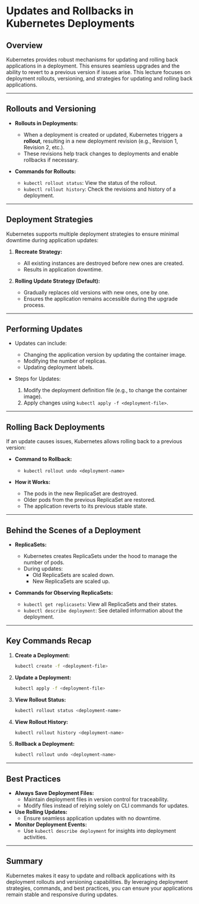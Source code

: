 # Updates and Rollbacks in Kubernetes Deployments

## Overview
Kubernetes provides robust mechanisms for updating and rolling back applications in a deployment. This ensures seamless upgrades and the ability to revert to a previous version if issues arise. This lecture focuses on deployment rollouts, versioning, and strategies for updating and rolling back applications.

---

## Rollouts and Versioning
- **Rollouts in Deployments:**
  - When a deployment is created or updated, Kubernetes triggers a **rollout**, resulting in a new deployment revision (e.g., Revision 1, Revision 2, etc.).
  - These revisions help track changes to deployments and enable rollbacks if necessary.

- **Commands for Rollouts:**
  - `kubectl rollout status`: View the status of the rollout.
  - `kubectl rollout history`: Check the revisions and history of a deployment.

---

## Deployment Strategies
Kubernetes supports multiple deployment strategies to ensure minimal downtime during application updates:

1. **Recreate Strategy:**
   - All existing instances are destroyed before new ones are created.
   - Results in application downtime.

2. **Rolling Update Strategy (Default):**
   - Gradually replaces old versions with new ones, one by one.
   - Ensures the application remains accessible during the upgrade process.

---

## Performing Updates
- Updates can include:
  - Changing the application version by updating the container image.
  - Modifying the number of replicas.
  - Updating deployment labels.

- Steps for Updates:
  1. Modify the deployment definition file (e.g., to change the container image).
  2. Apply changes using `kubectl apply -f <deployment-file>`.

---

## Rolling Back Deployments
If an update causes issues, Kubernetes allows rolling back to a previous version:

- **Command to Rollback:**
  - `kubectl rollout undo <deployment-name>`

- **How it Works:**
  - The pods in the new ReplicaSet are destroyed.
  - Older pods from the previous ReplicaSet are restored.
  - The application reverts to its previous stable state.

---

## Behind the Scenes of a Deployment
- **ReplicaSets:**
  - Kubernetes creates ReplicaSets under the hood to manage the number of pods.
  - During updates:
    - Old ReplicaSets are scaled down.
    - New ReplicaSets are scaled up.

- **Commands for Observing ReplicaSets:**
  - `kubectl get replicasets`: View all ReplicaSets and their states.
  - `kubectl describe deployment`: See detailed information about the deployment.

---

## Key Commands Recap
1. **Create a Deployment:**
   ```bash
   kubectl create -f <deployment-file>
   ```

2. **Update a Deployment:**
   ```bash
   kubectl apply -f <deployment-file>
   ```

3. **View Rollout Status:**
   ```bash
   kubectl rollout status <deployment-name>
   ```

4. **View Rollout History:**
   ```bash
   kubectl rollout history <deployment-name>
   ```

5. **Rollback a Deployment:**
   ```bash
   kubectl rollout undo <deployment-name>
   ```

---

## Best Practices
- **Always Save Deployment Files:**
  - Maintain deployment files in version control for traceability.
  - Modify files instead of relying solely on CLI commands for updates.
- **Use Rolling Updates:**
  - Ensure seamless application updates with no downtime.
- **Monitor Deployment Events:**
  - Use `kubectl describe deployment` for insights into deployment activities.

---

## Summary
Kubernetes makes it easy to update and rollback applications with its deployment rollouts and versioning capabilities. By leveraging deployment strategies, commands, and best practices, you can ensure your applications remain stable and responsive during updates.